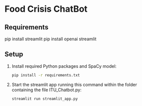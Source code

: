 # Food Crisis ChatBot

## Requirements

pip install streamlit
pip install openai streamlit

## Setup

1. Install required Python packages and SpaCy model:
    ```bash
    pip install -r requirements.txt
    ```

2. Start the streamlit app running this command within the folder containing the file ITU_Chatbot.py:

    ```bash 
    streamlit run streamlit_app.py
    ```
